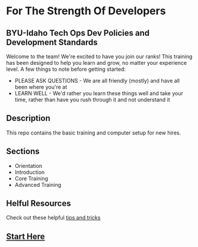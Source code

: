# For The Strength Of Developers
## BYU-Idaho Tech Ops Dev Policies and Development Standards
Welcome to the team! We're excited to have you join our ranks! This training has been designed to help you learn and grow, no matter your experience level. A few things to note before getting started:

* PLEASE ASK QUESTIONS - We are all friendly (mostly) and have all been where you're at
* LEARN WELL - We'd rather you learn these things well and take your time, rather than have you rush through it and not understand it

## Description 
This repo contains the basic training and computer setup for new hires.

## Sections

- Orientation
- Introduction
- Core Training
- Advanced Training

## Helful Resources
Check out these helpful [tips and tricks](/Resources/tipstricks.md)

## [Start Here](./Orientation)